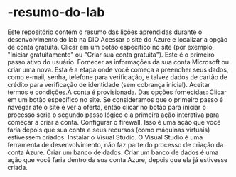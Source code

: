 # -resumo-do-lab
Este repositório contém o resumo das lições aprendidas durante o desenvolvimento do lab na DIO
Acessar o site do Azure e localizar a opção de conta gratuita.
Clicar em um botão específico no site (por exemplo, "Iniciar gratuitamente" ou "Criar sua conta gratuita"). Este é o primeiro passo ativo do usuário.
Fornecer as informações da sua conta Microsoft ou criar uma nova. Esta é a etapa onde você começa a preencher seus dados, como e-mail, senha, telefone para verificação, e talvez dados de cartão de crédito para verificação de identidade (sem cobrança inicial).
Aceitar termos e condições.A conta é provisionada.
Das opções fornecidas:
Clicar em um botão específico no site. Se consideramos que o primeiro passo é navegar até o site e ver a oferta, então clicar no botão para iniciar o processo seria o segundo passo lógico e a primeira ação interativa para começar a criar a conta.
Configurar o firewall. Isso é uma ação que você faria depois que sua conta e seus recursos (como máquinas virtuais) estivessem criados.
Instalar o Visual Studio. O Visual Studio é uma ferramenta de desenvolvimento, não faz parte do processo de criação da conta Azure.
Criar um banco de dados. Criar um banco de dados é uma ação que você faria dentro da sua conta Azure, depois que ela já estivesse criada.
